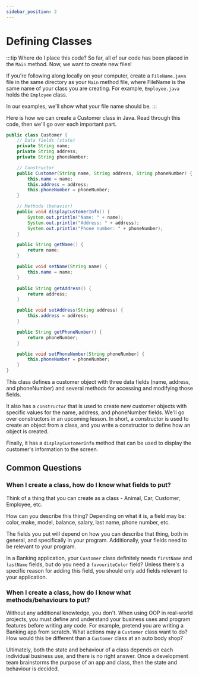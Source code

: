 ```yaml
---
sidebar_position: 2
---
```


# Defining Classes

:::tip Where do I place this code?
So far, all of our code has been placed in the `Main` method. Now, we want to create new files!

If you're following along locally on your computer, create a `FileName.java` file in the same directory as your `Main` method file, where FileName is the same name of your class you are creating. For example, `Employee.java` holds the `Employee` class.

In our examples, we'll show what your file name should be.
:::

Here is how we can create a Customer class in Java. Read through this code, then we'll go over each important part.

```java title="Customer.java"
public class Customer {
    // Data fields (state)
    private String name;
    private String address;
    private String phoneNumber;

    // Constructor
    public Customer(String name, String address, String phoneNumber) {
        this.name = name;
        this.address = address;
        this.phoneNumber = phoneNumber;
    }

    // Methods (behavior)
    public void displayCustomerInfo() {
        System.out.println("Name: " + name);
        System.out.println("Address: " + address);
        System.out.println("Phone number: " + phoneNumber);
    }

    public String getName() {
        return name;
    }

    public void setName(String name) {
        this.name = name;
    }

    public String getAddress() {
        return address;
    }

    public void setAddress(String address) {
        this.address = address;
    }

    public String getPhoneNumber() {
        return phoneNumber;
    }

    public void setPhoneNumber(String phoneNumber) {
        this.phoneNumber = phoneNumber;
    }
}

```

This class defines a customer object with three data fields (name, address, and phoneNumber) and several methods for accessing and modifying those fields.

It also has a `constructor` that is used to create new customer objects with specific values for the name, address, and phoneNumber fields. We'll go over constructors in an upcoming lesson. In short, a constructor is used to create an object from a class, and you write a constructor to define how an object is created.

Finally, it has a `displayCustomerInfo` method that can be used to display the customer's information to the screen.

## Common Questions

### When I create a class, how do I know what fields to put?

Think of a thing that you can create as a class - Animal, Car, Customer, Employee, etc.

How can you describe this thing? Depending on what it is, a field may be: color, make, model, balance, salary, last name, phone number, etc.

The fields you put will depend on how you can describe that thing, both in general, and specifically in your program. Additionally, your fields need to be relevant to your program.

In a Banking application, your `Customer` class definitely needs `firstName` and `lastName` fields, but do you need a `favouriteColor` field? Unless there's a specific reason for adding this field, you should only add fields relevant to your application.

### When I create a class, how do I know what methods/behaviours to put?

Without any additional knowledge, you don't. When using OOP in real-world projects, you must define and understand your business uses and program features before writing any code. For example, pretend you are writing a Banking app from scratch. What actions may a `Customer` class want to do? How would this be different than a `Customer` class at an auto body shop?

Ultimately, both the state and behaviour of a class depends on each individual business use, and there is no right answer. Once a development team brainstorms the purpose of an app and class, then the state and behaviour is decided.
